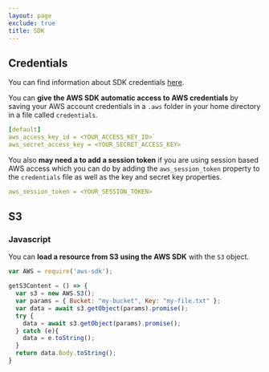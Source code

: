 ```yaml
---
layout: page
exclude: true
title: SDK
---
```


## Credentials

You can find information about SDK credentials [here](https://docs.aws.amazon.com/sdk-for-javascript/v2/developer-guide/loading-node-credentials-shared.html).

You can **give the AWS SDK automatic access to AWS credentials** by saving your AWS account credentials in a `.aws` folder in your home directory in a file called `credentials`.
```yaml
[default]  
aws_access_key_id = <YOUR_ACCESS_KEY_ID>` 
aws_secret_access_key = <YOUR_SECRET_ACCESS_KEY>
```

You also **may need a to add a session token** if you are using session based AWS access which you can do by adding the `aws_session_token` property to the `credentials` file as well as the key and secret key properties.
```yaml
aws_session_token = <YOUR_SESSION_TOKEN>
```

## S3

### Javascript

You can **load a resource from S3 using the AWS SDK** with the `S3` object.
```js
var AWS = require('aws-sdk');

getS3Content = () => {
  var s3 = new AWS.S3();
  var params = { Bucket: "my-bucket", Key: "my-file.txt" };
  var data = await s3.getObject(params).promise();
  try {
    data = await s3.getObject(params).promise();
  } catch (e){
    data = e.toString();
  }
  return data.Body.toString();
}
```
<!--stackedit_data:
eyJoaXN0b3J5IjpbMTMxNTcxMjQzLC0xMDY3ODQyMzk1LDY0OD
IzNTQ1NCwtMTQ3MDg1ODY0MV19
-->